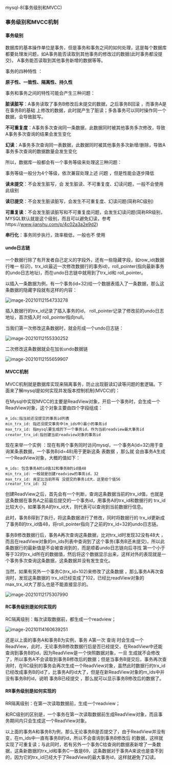 mysql-8(事务级别和MVCC)

### 事务级别和MVCC机制

#### 事务级别

数据库的基本操作单位是事务，但是事务和事务之间的如何处理，这是每个数据库都要处理发问题，如A事务能否读取到其他事务的修改过的数据(此时事务都没提交)， A事务能否读取到其他事务新增的数据等等。

事务的四种特性 ：

**原子性、一致性、隔离性、持久性**

事务和事务之间的特性可能会产生三种问题：

**脏读脏写**：A事务读取了事务B修改后未提交的数据，之后事务B回滚 ，而事务A是在事务B的基础 上修改的数据，此时就产生了脏读；多各事务可以同时操作同一个数据，会导致脏写。

**不可重复度**：A事务多次查询同一条数据，此数据同时被其他事务多次修改，导致A事务多次查询的结果会发生变化  

**幻读**：A事务多次查询同一表数据，此数据同时被其他事务多次新增/删除，导致A事务多次查询的数据数量会发生变化  

所以，数据库一般都会有一个事务等级来处理这三种问题：

事务等级一般分为4个等级，依次兼容处理上述 问题 ，但是性能会逐步降低

**读未提交**：不会发生脏写，会 发生脏读、不可重复度、幻读问题，一般不会使用此级别

**读已提交**：不会发生脏读脏写，会发生不可重复度、幻读问题(简称RC级别)

**可重复读**：不会发生脏读脏写和不可重复度问题，会发生幻读问题(简称RR级别，MYSQL默认就是这个级别，而且可以避免幻读，参考https://www.jianshu.com/p/4c02a3a2e9d2)

**串行化**：事务同步执行，效率极低，一般也不 使用

#### undo日志链 

一个数据行除了有开发者自己定义的字段外，还有一些隐藏字段，如row_id(数据行唯一 标识)，trx_id(最近一次修改数据行的事务id)，roll_pointer(指向最新事务的undo日志地址)，而在undo日志链中就用到了trx_id和 roll_pointer。

以插入一条数据为例，有一个事务(id=32)给一个数据表插入了一条数据，那么这条数据的隐藏字段就有这样的内容：

![image-20210112154733278](https://alex-img-1253982387.cos.ap-nanjing.myqcloud.com/Typora/20210812110607.png) 

插入数据行的trx_id记录了插入事务的id， roll_pointer记录了修改前的undo日志地址，首次插入时 roll_pointer指向null。

当我们第一次修改这条数据时，就会形成一个undo日志链：

![image-20210112155330252](https://alex-img-1253982387.cos.ap-nanjing.myqcloud.com/Typora/20210112155330.png)

二次修改这条数据就会在加长undo数据链

![image-20210112155659907](https://alex-img-1253982387.cos.ap-nanjing.myqcloud.com/Typora/20210112155659.png)

#### MVCC机制

MVCC机制就是数据库实现来隔离事务，防止出现脏读幻读等问题的套逻辑。下面来了解mysql是如何实现并发版本控制机制(MVCC)的：

在Mysql中实现MVCC的主要是ReadView对象，开启一个事务时，会生成一个ReadView对象，这个对象主要由四个字段组成：

```
m_ids:指当前还没提交的事务id列表
min_trx_id: 指还没提交事务中(m_ids中)最小的事务id 
max_trx_id: 指mysql要生成的下一个事务id，作为当前readview最大事务id
creator_trx_id:指创建当前readview对象的事务id
```

现在来举一个实例 ：现在有两个事务同时访问mysql，一个事务A(id=32)用于查询某条表数据，一个事务B(id=48)用于更新这条 表数据 ，那么就 会由事务A生成一个ReadView对象，大概的值如下：

```
m_ids: 包含事务A的id值32和事务B的id值48
min_trx_id: 一般就是创建readview的事务id，32
max_trx_id: 肯定比当前所有 没提交的事务id大，这里给个值56
creator_trx_id: 32
```

创建ReadView之后，首先会有一个判断，查询这条数据当前的trx_id值，也就是这条数据在事务A之前最后提交的一个事务id，用事务A的trx_id和数据行的 trx_id比较大小，如果事务A的trx_id大，则代表可以查询到当前数据行信息。

此时，事务B得到了执行，将这条数据进行了修改，同时将数据行的 trx_id更新成了事务B的trx_id值48，将roll_pointer指向了之前的trx_id=32的undo日志链。

事务B修改数据行后，事务A再次查询这条数据，比对trx_id时发现32没有48大 ，而且在readView对象的m_ids列表中查询到了这个事务(事务B还未提交)，所以此条数据行的最新值是不会被查询到的，而是顺着undo日志链向后寻找 第一个小于等于32的trx_id所在的数据值，然后将这个数据显示出来，这样对外的表现就是一个事务多次查询这条数据，这条数据并没有发生变化。

当然，如果有另外一个事务C(trx_id=102)来修改了这条数据 ，那么事务A再次查询时，发现这条数据的 trx_id已经变成了102，已经比readView对象的max_trx_id大了那么也是不能直接显示的。

![image-20210112175307990](https://alex-img-1253982387.cos.ap-nanjing.myqcloud.com/Typora/20210112175308.png)

#### RC事务级别是如何实现的

RC隔离级别：每次读取数据前，都生成一个readview；

![image-20210114160639251](https://alex-img-1253982387.cos.ap-nanjing.myqcloud.com/Typora/20210114160713.png)

还是以上面的事务A和事务B为实例，事务 A第一次 查询 时会生成一个ReadView，此时，无论事务B修改数据行后是否已经提交，在ReadView中还能查询到事务B的id，因为ReadView是一个快照数据对象，一旦 生成就不会修改了，所以事务A不会读取到事务B修改后的数据；但是当事务B提交后，事务再次查询时，在RC级别的事务会再次生成一个ReadView对象，虽然此时数据行的trx_id已经改成事务B的id了，比事务A的id大了，但是在新ReadView对象的m_ids中并没有事务B的id，说明 事务B已经提交 ，那么就可以显示事务B修改后的数据了。 

#### RR事务级别是如何实现的

RR隔离级别：在第一次读取数据前，生成一个readview；

和RC级别的区别是，一个事务在第一次读取数据前生成ReadView对象，而且事务期间内只会生成这一个ReadView对象。 

以上面的事务A和事务B为例，那么无论事务B是否提交了，由于ReadView并没有变，在m_ids中一直有事务B的id，所以不会查询到事务B修改后 的数据，这样就实现了可重复读；与此同时，若有另外一个事务C给查询的数据表新增了一条数据，这条新数据的trx_id和事务C一致是69，这条数据对于事务A来说也是查不到的，因为它的trx_id已经大于了ReadView的最大事务id，这样就避免了幻读。

